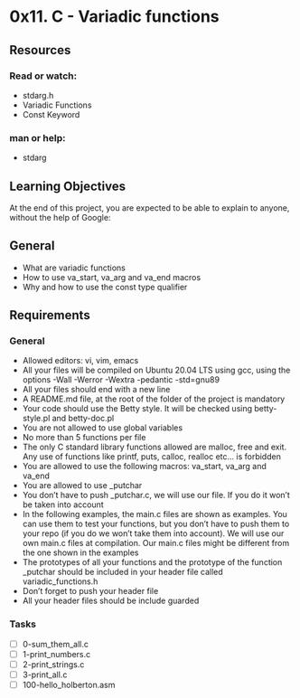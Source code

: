# 0x11. C - Variadic functions
## Resources
### Read or watch:
- stdarg.h
- Variadic Functions
- Const Keyword
### man or help:
- stdarg
## Learning Objectives
At the end of this project, you are expected to be able to explain to anyone, without the help of Google:

## General
- What are variadic functions
- How to use va\_start, va\_arg and va\_end macros
- Why and how to use the const type qualifier
## Requirements
### General
- Allowed editors: vi, vim, emacs
- All your files will be compiled on Ubuntu 20.04 LTS using gcc, using the options -Wall -Werror -Wextra -pedantic -std=gnu89
- All your files should end with a new line
- A README.md file, at the root of the folder of the project is mandatory
- Your code should use the Betty style. It will be checked using betty-style.pl and betty-doc.pl
- You are not allowed to use global variables
- No more than 5 functions per file
- The only C standard library functions allowed are malloc, free and exit. Any use of functions like printf, puts, calloc, realloc etc… is forbidden
- You are allowed to use the following macros: va\_start, va\_arg and va\_end
- You are allowed to use _putchar
- You don’t have to push _putchar.c, we will use our file. If you do it won’t be taken into account
- In the following examples, the main.c files are shown as examples. You can use them to test your functions, but you don’t have to push them to your repo (if you do we won’t take them into account). We will use our own main.c files at compilation. Our main.c files might be different from the one shown in the examples
- The prototypes of all your functions and the prototype of the function _putchar should be included in your header file called variadic_functions.h
- Don’t forget to push your header file
- All your header files should be include guarded
### Tasks
-[ ] 0-sum\_them\_all.c
-[ ] 1-print\_numbers.c
-[ ] 2-print\_strings.c
-[ ] 3-print\_all.c
-[ ] 100-hello\_holberton.asm
